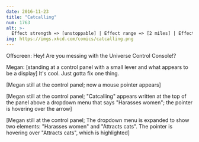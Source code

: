 ```yaml
---
date: 2016-11-23
title: "Catcalling"
num: 1763
alt: >-
  Effect strength => [unstoppable] | Effect range => [2 miles] | Effect duration => [1 year]
img: https://imgs.xkcd.com/comics/catcalling.png
---
```

Offscreen: Hey! Are you messing with the Universe Control Console!?

Megan: [standing at a control panel with a small lever and what appears to be a display] It's cool. Just gotta fix one thing.

[Megan still at the control panel; now a mouse pointer appears]

[Megan still at the control panel; "Catcalling" appears written at the top of the panel above a dropdown menu that says "Harasses women"; the pointer is hovering over the arrow]

[Megan still at the control panel; The dropdown menu is expanded to show two elements: "Harasses women" and "Attracts cats". The pointer is hovering over "Attracts cats", which is highlighted]